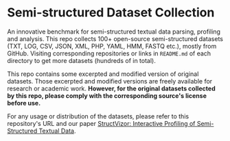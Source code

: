 # Semi-structured Dataset Collection
An innovative benchmark for semi-structured textual data parsing, profiling and analysis. This repo collects 100+ open-source semi-structured datasets (TXT, LOG, CSV, JSON, XML, PHP, YAML, HMM, FASTQ etc.), mostly from GitHub. Visiting corresponding repositories or links in `README.md` of each directory to get more datasets (hundreds of in total).  

This repo contains some excerpted and modified version of original datasets. Those excerpted and modified versions are freely available for research or academic work. **However, for the original datasets collected by this repo, please comply with the corresponding source's license before use.**  

For any usage or distribution of the datasets, please refer to this repository's URL and our paper [StructVizor: Interactive Profiling of Semi-Structured Textual Data](https://doi.org/10.1145/3706598.3713484).
